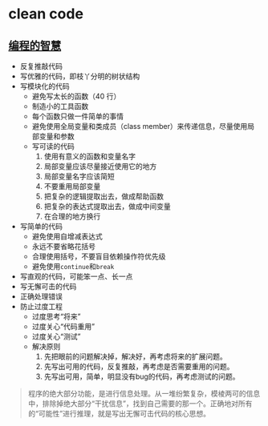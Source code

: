 # clean code

## [编程的智慧](http://www.yinwang.org/blog-cn/2015/11/21/programming-philosophy)


* 反复推敲代码
* 写优雅的代码，即枝丫分明的树状结构
* 写模块化的代码
  - 避免写太长的函数（40 行）
  - 制造小的工具函数
  - 每个函数只做一件简单的事情
  - 避免使用全局变量和类成员（class member）来传递信息，尽量使用局部变量和参数
  - 写可读的代码
    1. 使用有意义的函数和变量名字
    2. 局部变量应该尽量接近使用它的地方
    3. 局部变量名字应该简短
    4. 不要重用局部变量
    5. 把复杂的逻辑提取出去，做成帮助函数
    6. 把复杂的表达式提取出去，做成中间变量
    7. 在合理的地方换行
* 写简单的代码
    - 避免使用自增减表达式
    - 永远不要省略花括号
    - 合理使用括号，不要盲目依赖操作符优先级
    - 避免使用`continue`和`break`
* 写直观的代码，可能笨一点、长一点
* 写无懈可击的代码
* 正确处理错误
* 防止过度工程
   - 过度思考“将来”
   - 过度关心“代码重用”
   - 过度关心“测试”
   - 解决原则
       1. 先把眼前的问题解决掉，解决好，再考虑将来的扩展问题。
       2. 先写出可用的代码，反复推敲，再考虑是否需要重用的问题。
       3. 先写出可用，简单，明显没有bug的代码，再考虑测试的问题。

> 程序的绝大部分功能，是进行信息处理。从一堆纷繁复杂，模棱两可的信息中，排除掉绝大部分“干扰信息”，找到自己需要的那一个。正确地对所有的“可能性”进行推理，就是写出无懈可击代码的核心思想。
